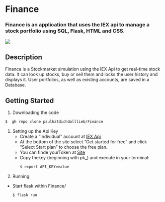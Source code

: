 # Finance
### Finance is an application that uses the IEX api to manage a stock portfolio using SQL, Flask, HTML and CSS.

![](/static/finance2.gif)

## Description
Finance is a Stockmarket simulation using the IEX Api to get real-time stock data.
It can look up stocks, buy or sell them and locks the user history and displays it.
User portfolios, as well as existing accounts, are saved in a Database.

## Getting Started
1. Downloading the code 
  ```bash
  $  gh repo clone paulhatdichdolllieb/Finance
  ```
1. Setting up the Api Key
   - Create a “Individual” account at [IEX Api](https://iexcloud.io/cloud-login#/register/)
   - At the bottom of the site select “Get started for free” and click “Select Start plan” to choose the free plan. 
   - You can finde yourToken at [Site](https://iexcloud.io/cloud-login?r=https%3A%2F%2Fiexcloud.io%2Fconsole%2Ftokens#/)
   - Copy thekey (beginning with pk_) and execute in your terminal:
       ```bash
       $ export API_KEY=value
       ```
1. Running
  - Start flask within Finance/
      ```bash
      $ flask run
      ```


  
